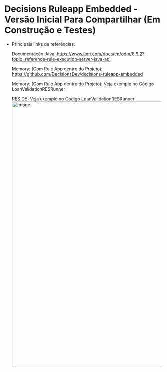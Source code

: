 # Decisions Ruleapp Embedded - Versão Inicial Para Compartilhar (Em Construção e Testes)

-  Principais links de referências:
   
  
   Documentação Java: https://www.ibm.com/docs/en/odm/8.9.2?topic=reference-rule-execution-server-java-api
   
   Memory: (Com Rule App dentro do Projeto): https://github.com/DecisionsDev/decisions-ruleapp-embedded 
   
   Memory: (Com Rule App dentro do Projeto): Veja exemplo no Código LoanValidationRESRunner
   
   RES DB: Veja exemplo no Código LoanValidationRESRunner
   <img width="850" alt="image" src="https://user-images.githubusercontent.com/26230774/234400464-f4600c71-c166-4131-9f4b-889a056a410c.png">

